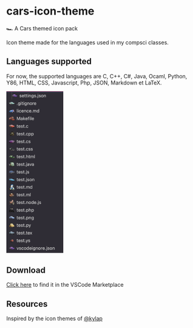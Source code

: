 # cars-icon-theme

🏎️ A Cars themed icon pack

Icon theme made for the languages used in my compsci classes.

## Languages supported

For now, the supported languages are C, C++, C#, Java, Ocaml, Python, Y86, HTML, CSS, Javascript, Php, JSON, Markdown et LaTeX.

<img width="150" alt="Supported_Languages" src="overview.png">

## Download

[Click here](https://marketplace.visualstudio.com/items?itemName=mchlln.vscode-cars-icon-theme) to find it in the VSCode Marketplace

## Resources

Inspired by the icon themes of [@kylap](https://github.com/klyap)
